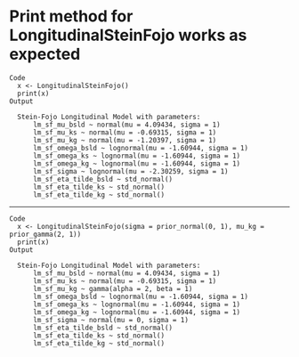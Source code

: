 # Print method for LongitudinalSteinFojo works as expected

    Code
      x <- LongitudinalSteinFojo()
      print(x)
    Output
      
      Stein-Fojo Longitudinal Model with parameters:
          lm_sf_mu_bsld ~ normal(mu = 4.09434, sigma = 1)
          lm_sf_mu_ks ~ normal(mu = -0.69315, sigma = 1)
          lm_sf_mu_kg ~ normal(mu = -1.20397, sigma = 1)
          lm_sf_omega_bsld ~ lognormal(mu = -1.60944, sigma = 1)
          lm_sf_omega_ks ~ lognormal(mu = -1.60944, sigma = 1)
          lm_sf_omega_kg ~ lognormal(mu = -1.60944, sigma = 1)
          lm_sf_sigma ~ lognormal(mu = -2.30259, sigma = 1)
          lm_sf_eta_tilde_bsld ~ std_normal()
          lm_sf_eta_tilde_ks ~ std_normal()
          lm_sf_eta_tilde_kg ~ std_normal()
      

---

    Code
      x <- LongitudinalSteinFojo(sigma = prior_normal(0, 1), mu_kg = prior_gamma(2, 1))
      print(x)
    Output
      
      Stein-Fojo Longitudinal Model with parameters:
          lm_sf_mu_bsld ~ normal(mu = 4.09434, sigma = 1)
          lm_sf_mu_ks ~ normal(mu = -0.69315, sigma = 1)
          lm_sf_mu_kg ~ gamma(alpha = 2, beta = 1)
          lm_sf_omega_bsld ~ lognormal(mu = -1.60944, sigma = 1)
          lm_sf_omega_ks ~ lognormal(mu = -1.60944, sigma = 1)
          lm_sf_omega_kg ~ lognormal(mu = -1.60944, sigma = 1)
          lm_sf_sigma ~ normal(mu = 0, sigma = 1)
          lm_sf_eta_tilde_bsld ~ std_normal()
          lm_sf_eta_tilde_ks ~ std_normal()
          lm_sf_eta_tilde_kg ~ std_normal()
      

